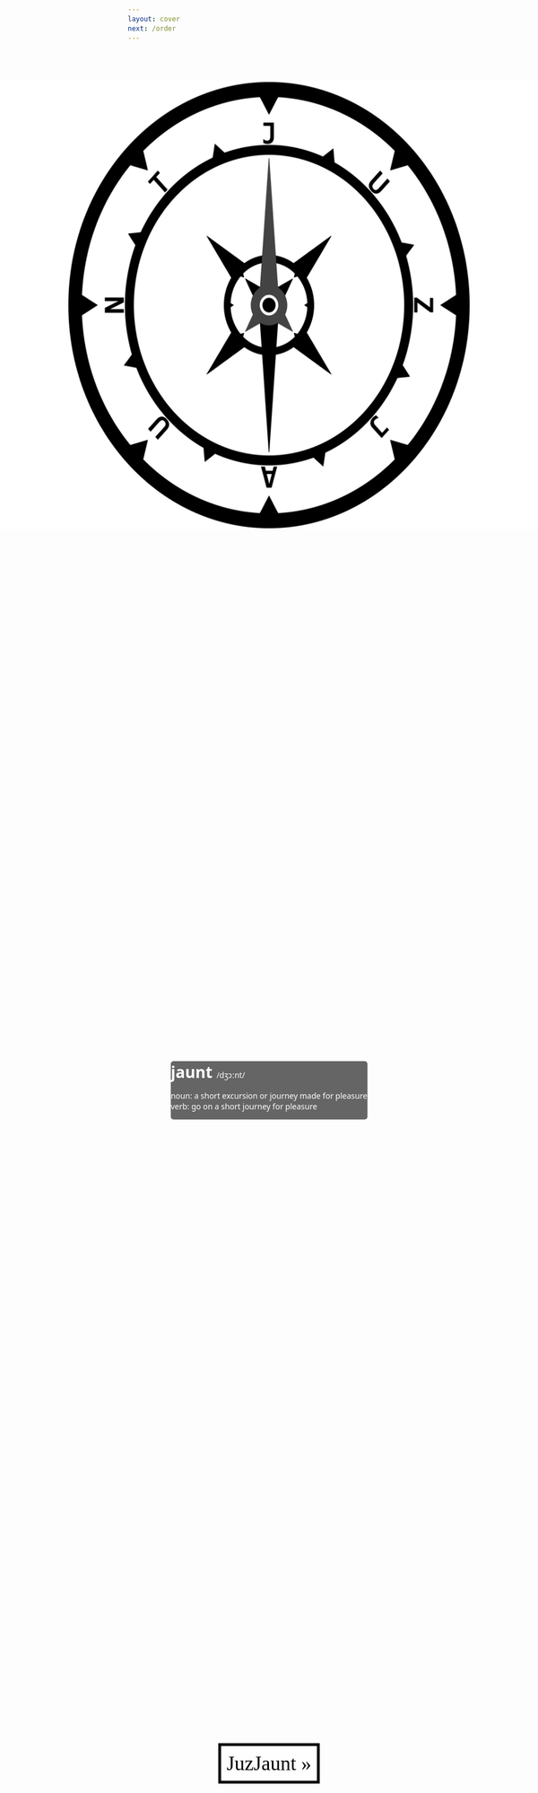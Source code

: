 ```yaml
---
layout: cover
next: /order
---
```


<a href="{{page.next}}">
<img src="/images/logo.svg" alt="JuzJaunt"
     style="position: absolute;
            top: 5%;
            left: 50%;
            transform: translate(-50%, 0%);
            height:20%;
            width=20%"/>
</a>

<div class="container-fluid"
     style="position: absolute;
            top: 50%;
            left: 50%;
            transform: translate(-50%, -50%);
            border-radius: 5px;
            background-color: rgba(0,0,0,0.6);
            font-family: 'Oswald', sans;
            color: #ffffff">
  <h1 style="display: inline">
  jaunt
  </h1>
  <p style="display: inline">
  /dʒɔːnt/
  </p>
  <p style="text-align: justify">
  noun: a short excursion or journey made for pleasure <br/>
  verb: go on a short journey for pleasure
  </p>
</div>

<a href="{{page.next}}">
<span class="container-fluid"
      style="position: fixed;
             top: 80%;
             left: 50%;
             transform: translate(-50%, -50%);
             border: 5px solid #000000;
             background-color: rgba(255,255,255,0.4);
             color: #000000;
             padding: 10px;
             font-family: 'Audiowide', serif;
             text-align: center;
             font-size:36px">
JuzJaunt »
</span>
</a>